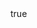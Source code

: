 ---
info:
  name: T-80BV
  image: /img/vehicle/tank/ussr/27_t-80bv.png
  class: "ОБТ: 90$ и более"
  country: СССР
  cost: 110
  year: 1985

body:
  hp: 10
  armor_front: 17
  armor_side: 9
  armor_rear: 3
  armor_top: 3
  size: Средний
  stealth: Плохо
  optics: Средний
  speed: 70
  speed_road: 110
  fuel: 2040
  autonomy: 500

main_gun:
  name: 2A46M
  attr_kin: true
  attr_fg: true
  ammo: 24
  range_ground: 2275
  accuracy: 55
  stabilizer: 45
  ap_power: 18
  he_power: 4
  suppression: 144
  rate_of_fire: 9

atgm:
  name: Kobra
  attr_ptk: true
  attr_pa: true
  ammo: 4
  range_ground: 2625
  accuracy: 45
  stabilizer: 30
  ap_power: 20
  suppression: 150
  rate_of_fire: 10

mmg:
  name: NSVT
  ammo: 1000
  range_ground: 1050
  range_helicopters: 875
  accuracy: 15
  stabilizer: 5
  he_power: 0.75
  suppression: 90
  rate_of_fire: 652
---